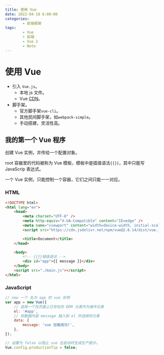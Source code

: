 ```yaml
---
title: 使用 Vue
date: 2022-04-10 6:00:00
categories:
        - 前端框架
tags:
        - Vue
        - 前端
        - Vue 2
        - Note
---
```


# 使用 Vue

- 引入 `Vue.js`。
     - 本地 js 文件。
     - Vue [CDN](https://www.bootcdn.cn/vue/)。
- 脚手架。
     - 官方脚手架`vue-cli`。
     - 其他民间脚手架，如`webpack-simple`。
     - 手动搭建，灵活性高。

## 我的第一个 Vue 程序

创建 Vue 实例，并传给一个配置对象。

root 容器里的代码被称为 Vue 模板，模板中是插值语法`{{}}`，其中只能写 JavaScrip 表达式。

一个 Vue 实例，只能控制一个容器，它们之间只能一一对应。

### HTML

```html
<!DOCTYPE html>
<html lang="en">
	<head>
		<meta charset="UTF-8" />
		<meta http-equiv="X-UA-Compatible" content="IE=edge" />
		<meta name="viewport" content="width=device-width, initial-scale=1.0" />
		<script src="https://cdn.jsdelivr.net/npm/vue@2.6.14/dist/vue.js"></script>

		<title>Document</title>
	</head>

	<body>
		<!-- {{}}插值语法 -->
		<div id="app">{{ message }}</div>
	</body>
	<script src="./main.js"></script>
</html>
```

### JavaScript

```JavaScript
// new 一个 名为 app 的 vue 实例
var app = new Vue({
    // 选择一个在页面上已存在的 DOM 元素作为操作元素
    el: '#app',
    // 将数据内容 message 插入到 el 所选择的元素
    data: {
        message: 'vue 加载成功!',
    },
});

// 设置为 false 以阻止 vue 在启动时生成生产提示。
Vue.config.productionTip = false;
```
